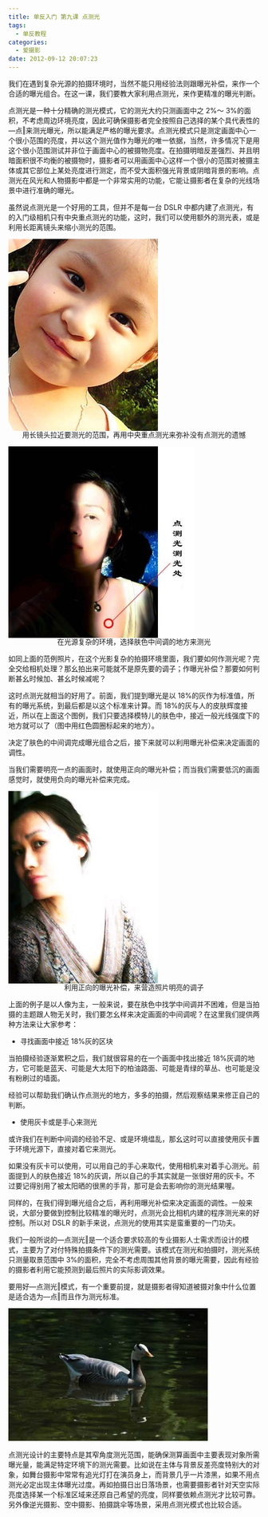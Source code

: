 ```yaml
---
title: 单反入门 第九课 点测光
tags:
  - 单反教程
categories:
  - 爱摄影
date: 2012-09-12 20:07:23
---
```


我们在遇到复杂光源的拍摄环境时，当然不能只用经验法则跟曝光补偿，来作一个合适的曝光组合。在这一课，我们要教大家利用点测光，来作更精准的曝光判断。

点测光是一种十分精确的测光模式，它的测光大约只测画面中之 2%～ 3%的面积，不考虑周边环境亮度，因此可确保摄影者完全按照自己选择的某个具代表性的―点‖来测光曝光，所以能满足严格的曝光要求。点测光模式只是测定画面中心一个很小范围的亮度，并以这个测光值作为曝光的唯一依据，当然，许多情况下是用这个很小范围测试并非位于画面中心的被摄物亮度。在拍摄明暗反差强烈、并且明暗面积很不均衡的被摄物时，摄影者可以用画面中心这样一个很小的范围对被摄主体或其它部位上某处亮度进行测定，而不受大面积强光背景或阴暗背景的影响。点测光在风光和人物摄影中都是一个非常实用的功能，它能让摄影者在复杂的光线场景中进行准确的曝光。

虽然说点测光是一个好用的工具，但并不是每一台 DSLR 中都内建了点测光，有的入门级相机只有中央重点测光的功能，这时，我们可以使用额外的测光表，或是利用长距离镜头来缩小测光的范围。

![](/images/SLR_ninth1.jpg)<p align="center" style="line-height: initial; margin-top: -20px;">用长镜头拉近要测光的范围，再用中央重点测光来弥补没有点测光的遗憾</p>

![](/images/SLR_ninth2.jpg)<p align="center" style="line-height: initial; margin-top: -20px;">在光源复杂的环境，选择肤色中间调的地方来测光</p>

如同上面的范例照片，在这个光影复杂的拍摄环境里面，我们要如何作测光呢？完全交给相机处理？那幺拍出来可能就不是原先要的调子；作曝光补偿？那要如何判断甚幺时候加、甚幺时候减呢？

这时点测光就相当的好用了。前面，我们提到曝光是以 18%的灰作为标准值，所有的曝光系统，到最后都是以这个标准来计算。而 18%的灰与人的皮肤辉度接近，所以在上面这个图例，我们只要选择模特儿的肤色中，接近一般光线强度下的地方就可以了（图中用红色圆圈标起来的地方）。

决定了肤色的中间调完成曝光组合之后，接下来就可以利用曝光补偿来决定画面的调性。

当我们需要明亮一点的画面时，就使用正向的曝光补偿；而当我们需要低沉的画面感觉时，就使用负向的曝光补偿来完成。

![](/images/SLR_ninth3.jpg)<p align="center" style="line-height: initial; margin-top: -20px;">利用正向的曝光补偿，来营造照片明亮的调子</p>

上面的例子是以人像为主，一般来说，要在肤色中找学中间调并不困难，但是当拍摄的主题跟人物无关时，我们要怎幺样来决定画面的中间调呢？在这里我们提供两种方法来让大家参考：

- 寻找画面中接近 18%灰的区块

当拍摄经验逐渐累积之后，我们就很容易的在一个画面中找出接近 18%灰调的地方，它可能是蓝天、可能是大太阳下的柏油路面、可能是青绿的草丛、也可能是没有粉刷过的墙面。

经验可以帮助我们确认作点测光的地方，多多的拍摄，然后观察结果来修正自己的判断。

- 使用灰卡或是手心来测光

或许我们在判断中间调的经验不足、或是环境缊乱，那幺这时可以直接使用灰卡置于环境光源下，直接对着它来测光。

如果没有灰卡可以使用，可以用自己的手心来取代，使用相机来对着手心测光。前面提到人的肤色接近 18%的灰调，所以自己的手其实就是一张很好用的灰卡。不过要记得别用了被太阳晒的很黑的手背，那可是会去影响你的测光结果喔。

同样的，在我们得到曝光组合之后，再利用曝光补偿来决定画面的调性。一般来说，大部分要做到控制比较精准的曝光时，点测光会比相机内建的程序测光来的好控制。所以对 DSLR 的新手来说，点测光的使用其实是蛮重要的一门功夫。

我们一般所说的―点测光‖是一个适合要求较高的专业摄影人士需求而设计的模式，主要为了对付特殊拍摄条件下的测光需要。该模式在测光和拍摄时，测光系统只测量取景范围中 3%的面积，完全不考虑周围其他背景的曝光需要，因此有经验的摄影者利用它能预测到最后照片的实际影调效果。

要用好―点测光‖模式，有一个重要前提，就是摄影者得知道被摄对象中什么位置是适合选为―点‖而且作为测光标准。

![](/images/SLR_ninth4.jpg)

点测光设计的主要特点是其窄角度测光范围，能确保测算画面中主要表现对象所需曝光量，能满足特定环境下的测光需要。比如说在主体与背景反差亮度特别大的对象，如舞台摄影中常常有追光灯打在演员身上，而背景几乎一片漆黑，如果不用点测光必定出现主体曝光过度。再如拍摄日出日落场景，也需要摄影者针对天空实际亮度选择某一个标准区域来还原自己希望的亮度，同样要依赖点测光才比较可靠。另外像逆光摄影、空中摄影、拍摄跳伞等场景，采用点测光模式也比较合适。

<br/>
<br/>
